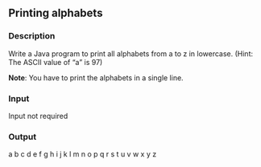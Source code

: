 ## Printing alphabets

### Description

Write a Java program to print all alphabets from a to z in lowercase.
(Hint: The ASCII value of “a” is 97)

<b>Note</b>: You have to print the alphabets in a single line.

### Input

Input not required

### Output

a b c d e f g h i j k l m n o p q r s t u v w x y z
